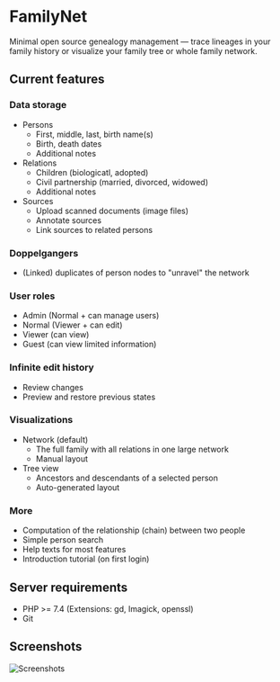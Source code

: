 # FamilyNet

Minimal open source genealogy management &mdash; trace lineages in your family history or visualize your family tree or whole family network.

## Current features

### Data storage
- Persons
    - First, middle, last, birth name(s)
    - Birth, death dates
    - Additional notes
- Relations
    - Children (biologicatl, adopted)
    - Civil partnership (married, divorced, widowed)
    - Additional notes
- Sources
    - Upload scanned documents (image files)
    - Annotate sources
    - Link sources to related persons

### Doppelgangers
- (Linked) duplicates of person nodes to "unravel" the network

### User roles
- Admin (Normal + can manage users)
- Normal (Viewer + can edit)
- Viewer (can view)
- Guest (can view limited information)

### Infinite edit history
- Review changes
- Preview and restore previous states

### Visualizations
- Network (default)
    - The full family with all relations in one large network
    - Manual layout
- Tree view
    - Ancestors and descendants of a selected person
    - Auto-generated layout

### More
- Computation of the relationship (chain) between two people
- Simple person search
- Help texts for most features
- Introduction tutorial (on first login)

## Server requirements
- PHP >= 7.4
  (Extensions: gd, Imagick, openssl)
- Git

## Screenshots
![Screenshots](../docs/screenshot.jpg)
